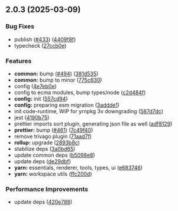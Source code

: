## 2.0.3 (2025-03-09)

### Bug Fixes

- publish ([#433](https://github.com/atls/raijin/issues/433)) ([4409f8f](https://github.com/atls/raijin/commit/4409f8f794fcd5a3c92aef323d7aae4699dd0c4b))
- typecheck ([27ccb0e](https://github.com/atls/raijin/commit/27ccb0ef63898afd00b830952914e060b8dd5593))

### Features

- **common:** bump ([#494](https://github.com/atls/raijin/issues/494)) ([381d535](https://github.com/atls/raijin/commit/381d5357c2818e157330933edb9256936d251ca3))
- **common:** bump to minor ([775c630](https://github.com/atls/raijin/commit/775c630061f91970a65e34afabeea8d029e02176))
- config ([4e7eb0e](https://github.com/atls/raijin/commit/4e7eb0e519cee6b09ce82a475858e95baf70fe87))
- config to ecma modules, bump types/node ([c2d484f](https://github.com/atls/raijin/commit/c2d484f2dcdcf7cf97c7c06740dab5c1e60d679d))
- **config:** init ([557cd94](https://github.com/atls/raijin/commit/557cd9458c527b060e02316bc35469e208a800f2))
- **config:** preparing esm migration ([3addde1](https://github.com/atls/raijin/commit/3addde130f059a22c02bed87421891e7ba7e520b))
- init code-runtime, WIP for yrnpkg 3v downgrading ([587d7dc](https://github.com/atls/raijin/commit/587d7dc75c6b08c2a4b0a0b4bf380939de83a6c3))
- jest ([4190b75](https://github.com/atls/raijin/commit/4190b751bf2e6ebdb215b2048302b954fb1403e4))
- prettier imports sort plugin, generating json file as well ([adf8129](https://github.com/atls/raijin/commit/adf8129535023a802e952ca4d98fd6214cf6b2ca))
- **prettier:** bump ([#461](https://github.com/atls/raijin/issues/461)) ([7c49f40](https://github.com/atls/raijin/commit/7c49f4077bd2bb7acdde9ea5b3e3be9709c9c6c5))
- remove trivago plugin ([71aad7f](https://github.com/atls/raijin/commit/71aad7fd89c6f892c660d44874b78970130ca4c5))
- **rollup:** upgrade ([2893b8c](https://github.com/atls/raijin/commit/2893b8c493d94d19e1ef65e20700754a76bfaa49))
- stabilize deps ([3a0bd65](https://github.com/atls/raijin/commit/3a0bd65071d207c2cb22cfe05b664d37d5f7a4c9))
- update common deps ([b5098e8](https://github.com/atls/raijin/commit/b5098e843c0153a476c16ae8607ba2b598accb60))
- update deps ([de29dbf](https://github.com/atls/raijin/commit/de29dbffcc0c1b9cf081825987e733352b1761a7))
- **yarn:** essentials, renderer, tools, types, ui ([e683746](https://github.com/atls/raijin/commit/e683746e203e1d8486c1f4d92d9d9d8f785f84ee))
- **yarn:** workspace utils ([ffc200d](https://github.com/atls/raijin/commit/ffc200d0f0cf6444fe9053a7f046a5d039f79177))

### Performance Improvements

- update deps ([420e788](https://github.com/atls/raijin/commit/420e78845558ecf40aa2b9a63872118d6a5a4b4a))
